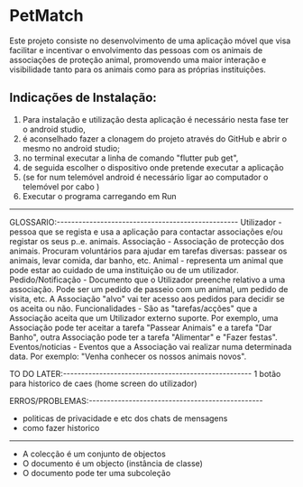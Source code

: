 # PetMatch
Este projeto consiste no desenvolvimento de uma aplicação móvel que visa facilitar e incentivar o envolvimento das pessoas com os animais de associações de proteção animal,
promovendo uma maior interação e visibilidade tanto para os animais como para as próprias instituições.


## Indicações de Instalação:

1. Para instalação e utilização desta aplicação é necessário nesta fase ter o android studio,
2. é aconselhado fazer a clonagem do projeto através do GitHub e abrir o mesmo no android studio;
3. no terminal executar a linha de comando "flutter pub get", 
4. de seguida escolher o dispositivo onde pretende executar a aplicação 
5. (se for num telemóvel android é necessário ligar ao computador o telemóvel por cabo ) 
6. Executar o programa carregando em Run

-----------------------------------------------------------------------------------------------


GLOSSARIO:--------------------------------------------------
Utilizador - pessoa que se regista e usa a aplicação para contactar associações e/ou registar os seus p..e. animais.
Associação - Associação de protecção dos animais. Procuram voluntários para ajudar em tarefas diversas: passear os animais, levar comida, dar banho, etc.
Animal - representa um animal que pode estar ao cuidado de uma instituição ou de um utilizador.
Pedido/Notificação - Documento que o Utilizador preenche relativo a uma associação. Pode ser um pedido de passeio com um animal, um pedido de visita, etc. A Associação "alvo" vai ter acesso aos pedidos para decidir se os aceita ou não.
Funcionalidades - São as "tarefas/acções" que a Associação aceita que um Utilizador externo suporte. Por exemplo, uma Associação pode ter aceitar a tarefa "Passear Animais" e a tarefa "Dar Banho", outra Associação pode ter a tarefa "Alimentar" e "Fazer festas".
Eventos/noticias - Eventos que a Associação vai realizar numa determinada data. Por exemplo: "Venha conhecer os nossos animais novos".





TO DO LATER:----------------------------------------------------
1  botão para historico de caes (home screen do utilizador)


ERROS/PROBLEMAS:------------------------------------------------
- politicas de privacidade e etc dos chats de mensagens
- como fazer historico
----------------------------------------------
- A colecção é um conjunto de objectos
- O documento é um objecto (instância de classe)
- O documento pode ter uma subcoleção
